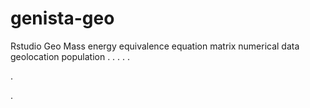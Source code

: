 # genista-geo
Rstudio Geo Mass energy equivalence equation matrix numerical data geolocation population
.
.
.
.
.




.






.
